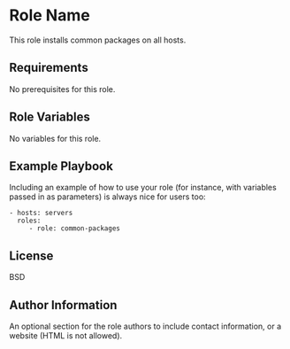 Role Name
=========

This role installs common packages on all hosts.

Requirements
------------

No prerequisites for this role. 

Role Variables
--------------

No variables for this role. 

Example Playbook
----------------

Including an example of how to use your role (for instance, with variables passed in as parameters) is always nice for users too:

    - hosts: servers
      roles:
         - role: common-packages
License
-------

BSD

Author Information
------------------

An optional section for the role authors to include contact information, or a website (HTML is not allowed).
